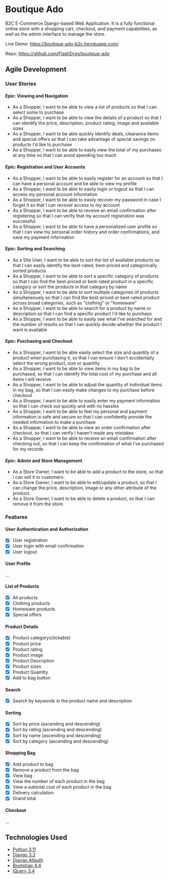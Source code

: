 # Boutique Ado
B2C E-Commerce Django-based Web Application. It is a fully functional online store with a shopping cart, checkout, and payment capabilities, as well as the admin interface to manage the store.

Live Demo: https://boutique-ado-b2c.herokuapp.com/

Repo: https://github.com/FlashDrag/boutique-ado


## Agile Development

### User Stories
#### Epic: Viewing and Navigation
- As a Shopper, I want to be able to view a list of products so that I can select some to purchase
- As a Shopper, I want to be able to view the details of a product so that I can identify the price, description, product rating, image and available sizes
- As a Shopper, I want to be able quickly identify deals, clearance items and special offers so that I can take advantage of special savings on products I'd like to purchase
- As a Shopper, I want to be able to easily view the total of my purchases at any time so that I can avoid spending too much
#### Epic: Registration and User Accounts
- As a Shopper, I want to be able to easily register for an account so that I can have a personal account and be able to view my profile
- As a Shopper, I want to be able to easily login or logout so that I can access my personal account information
- As a Shopper, I want to be able to easily recover my password in case I forget it so that I can recover access to my account
- As a Shopper, I want to be able to receive an email confirmation after registering so that I can verify that my account registration was successful
- As a Shopper, I want to be able to have a personalized user profile so that I can view my personal order history and order confirmations, and save my payment information
#### Epic: Sorting and Searching
- As a Site User, I want to be able to sort the list of available products so that I can easily identify the best-rated, best-priced and categorically sorted products
- As a Shopper, I want to be able to sort a specific category of products so that I can find the best-priced or best-rated product in a specific category or sort the products in that category by name
- As a Shopper, I want to be able to sort multiple categories of products simultaneously so that I can find the best-priced or best-rated product across broad categories, such as "clothing" or "homeware"
- As a Shopper, I want to be able to search for a product by name or description so that I can find a specific product I'd like to purchase
- As a Shopper, I want to be able to easily see what I've searched for and the number of results so that I can quickly decide whether the product I want is available
#### Epic: Purchasing and Checkout
- As a Shopper, I want to be able easily select the size and quantity of a product when purchasing it, so that I can ensure I don't accidentally select the wrong product, size or quantity
- As a Shopper, I want to be able to view items in my bag to be purchased, so that I can identify the total cost of my purchase and all items I will receive
- As a Shopper, I want to be able to adjust the quantity of individual items in my bag, so that I can easily make changes to my purchase before checkout
- As a Shopper, I want to be able to easily enter my payment information so that I can check out quickly and with no hassles
- As a Shopper, I want to be able to feel my personal and payment information is safe and secure so that I can confidently provide the needed information to make a purchase
- As a Shopper, I want to be able to view an order confirmation after checkout, so that I can verify I haven't made any mistakes
- As a Shopper, I want to be able to receive an email confirmation after checking out, so that I can keep the confirmation of what I've purchased for my records
#### Epic: Admin and Store Management
-  As a Store Owner, I want to be able to add a product to the store, so that I can sell it to customers.
-  As a Store Owner, I want to be able to edit/update a product, so that I can change the price, description, image or any other attribute of the product.
-  As a Store Owner, I want to be able to delete a product, so that I can remove it from the store.


### Features
#### User Authentication and Authorization
- [x] User registration
- [x] User login with email confirmation
- [x] User logout

#### User Profile
...

#### List of Products
- [x] All products
- [x] Clothing products
- [x] Homeware products
- [x] Special offers

#### Product Details
- [x] Product category(clickable)
- [x] Product price
- [x] Product rating
- [x] Product image
- [x] Product Description
- [x] Product sizes
- [x] Product Quantity
- [x] Add to bag button

#### Search
- [x] Search by keywords in the product name and description

#### Sorting
- [x] Sort by price (ascending and descending)
- [x] Sort by rating (ascending and descending)
- [x] Sort by name (ascending and descending)
- [x] Sort by category (ascending and descending)

#### Shopping Bag
- [x] Add product to bag
- [x] Remove a product from the bag
- [x] View bag
- [x] View the number of each product in the bag
- [x] View a subtotal cost of each product in the bag
- [x] Delivery calculation
- [x] Grand total

#### Checkout
...

## Technologies Used
- [Python 3.11](https://www.python.org/)
- [Django 3.2](https://docs.djangoproject.com/en/3.2/)
- [Django Allauth](https://django-allauth.readthedocs.io/en/latest/)
- [Bootstrap 4.4](https://getbootstrap.com/docs/4.4/getting-started/introduction/)
- [jQuery 3.4](https://jquery.com/)
